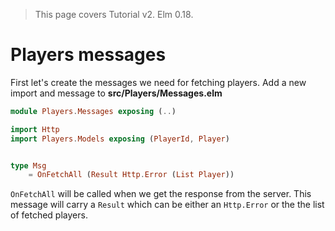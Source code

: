 > This page covers Tutorial v2. Elm 0.18.

# Players messages

First let's create the messages we need for fetching players. Add a new import and message to __src/Players/Messages.elm__

```elm
module Players.Messages exposing (..)

import Http
import Players.Models exposing (PlayerId, Player)


type Msg
    = OnFetchAll (Result Http.Error (List Player))
```

`OnFetchAll` will be called when we get the response from the server. This message will carry a `Result` which can be either an `Http.Error` or the the list of fetched players.
